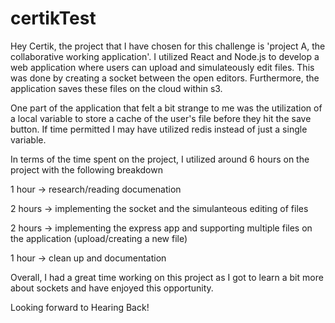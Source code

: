 # certikTest

Hey Certik, the project that I have chosen for this challenge is 'project A, the collaborative working application'. I utilized React and Node.js to develop a web application where users can upload and simulateously edit files. This was done by creating a socket between the open editors. Furthermore, the application saves these files on the cloud within s3. 

One part of the application that felt a bit strange to me was the utilization of a local variable to store a cache of the user's file before they hit the save button. If time permitted I may have utilized redis instead of just a single variable. 

In terms of the time spent on the project, I utilized around 6 hours on the project with the following breakdown

1 hour -> research/reading documenation

2 hours -> implementing the socket and the simulanteous editing of files

2 hours -> implementing the express app and supporting multiple files on the application (upload/creating a new file)

1 hour -> clean up and documentation

Overall, I had a great time working on this project as I got to learn a bit more about sockets and have enjoyed this opportunity.

Looking forward to Hearing Back!

